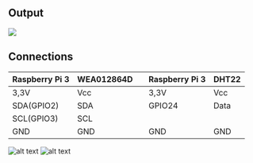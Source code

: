 ## Output

![](https://github.com/DochevM/Raspberry_Pi_3/blob/main/Documents/Output_OLED_DHT.gif)

## Connections

| Raspberry Pi 3      |     WEA012864D     |            | Raspberry Pi 3      |       DHT22        |
| ------------------- | ------------------ |------------| ------------------- | ------------------ |
| 3,3V                | Vcc                |            | 3,3V                | Vcc                |
| SDA(GPIO2)          | SDA                |            | GPIO24              | Data               |
| SCL(GPIO3)          | SCL                |            |                     |                    |
| GND                 | GND                |            | GND                 | GND                |

![alt text](https://github.com/DochevM/Raspberry_Pi_3/blob/main/Documents/GPIO_diagram.jpg)
![alt text](https://github.com/DochevM/Raspberry_Pi_3/blob/main/Documents/DHT_pinout.png)